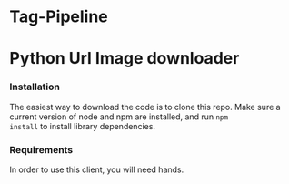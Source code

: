 # Tag-Pipeline
# Python Url Image downloader

### Installation
The easiest way to download the code is to clone this repo.  Make sure a current version of node and npm are installed, and run <code>npm install</code> to install library dependencies.

### Requirements
In order to use this client, you will need hands.
